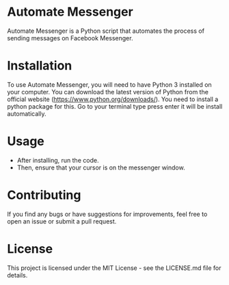# Automate Messenger
Automate Messenger is a Python script that automates the process of sending messages on Facebook Messenger.

# Installation
To use Automate Messenger, you will need to have Python 3 installed on your computer. You can download the latest version of Python from the official website (https://www.python.org/downloads/).
You need to install a python package for this. 
Go to your terminal type <pip install pyautogui> press enter it will be install automatically.


# Usage
- After installing, run the code.
- Then, ensure that your cursor is on the messenger window.


# Contributing
If you find any bugs or have suggestions for improvements, feel free to open an issue or submit a pull request.

# License
This project is licensed under the MIT License - see the LICENSE.md file for details.
